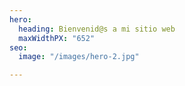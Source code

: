 ```yaml
---
hero:
  heading: Bienvenid@s a mi sitio web
  maxWidthPX: "652"
seo:
  image: "/images/hero-2.jpg"

---
```

